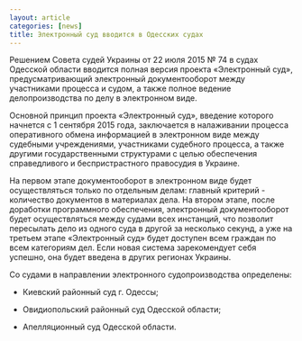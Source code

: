 ```yaml
---
layout: article
categories: [news]
title: Электронный суд вводится в Одесских судах
---
```

Решением Совета судей Украины от 22 июля 2015 № 74 в судах Одесской области вводится полная версия проекта «Электронный суд»,
предусматривающий электронный документооборот между участниками процесса и судом, а также полное ведение делопроизводства по
делу в электронном виде.

Основной принцип проекта «Электронный суд», введение которого начнется с 1 сентября 2015 года, заключается в налаживании
процесса оперативного обмена информацией в электронном виде между судебными учреждениями, участниками судебного процесса, 
а также другими государственными структурами с целью обеспечения справедливого и беспристрастного правосудия в Украине.

На первом этапе документооборот в электронном виде будет осуществляться только по отдельным делам: главный критерий - 
количество документов в материалах дела. На втором этапе, после доработки программного обеспечения, электронный документооборот
будет осуществляться между судами всех инстанций, что позволит пересылать дело из одного суда в другой за несколько секунд, 
а уже на третьем этапе «Электронный суд» будет доступен всем граждан по всем категориям дел. Если новая система зарекомендует 
себя успешно, она будет введена в других регионах Украины.

Со судами в направлении электронного судопроизводства определены:

- Киевский районный суд г. Одессы;

- Овидиопольский районный суд Одесской области;

- Апелляционный суд Одесской области.
